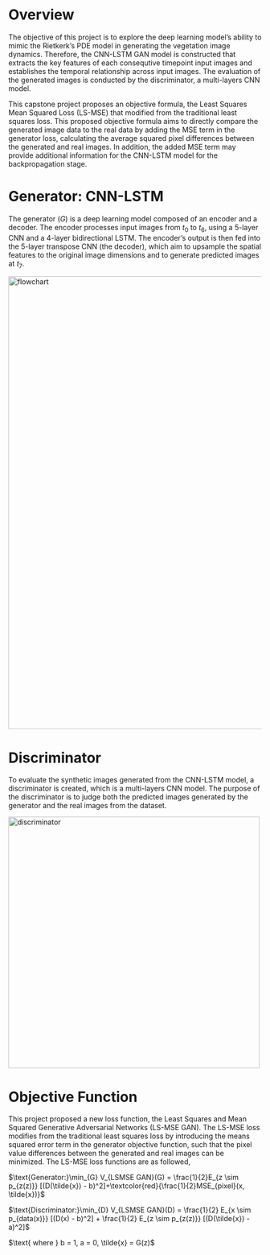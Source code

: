 # Overview
The objective of this project is to explore the deep learning model’s ability to mimic the Rietkerk’s PDE model in generating the vegetation image dynamics. 
Therefore, the CNN-LSTM GAN model is constructed that extracts the key features of each consequtive timepoint input images and establishes the temporal relationship across input images. The evaluation of the generated images is conducted by the discriminator, a multi-layers CNN model. 

This capstone project proposes an objective formula, the Least Squares Mean Squared Loss (LS-MSE) that modified from the traditional least squares loss. This proposed objective formula aims to directly compare the generated image data to the real data by adding the MSE term in the generator loss, calculating the average squared pixel differences between the generated and real images. In addition, the added MSE term may provide additional information for the CNN-LSTM model for the backpropagation stage.

# Generator: CNN-LSTM
The generator ($G$) is a deep learning model composed of an encoder and a decoder.  The encoder processes input images from $t_{0}$ to $t_{6}$, using a 5-layer CNN and a 4-layer bidirectional LSTM. The encoder’s output is then fed into the 5-layer transpose CNN (the decoder), which aim to upsample the spatial features to the original image dimensions and to generate predicted images at $t_{7}$. 

<img width="900" alt="flowchart" src="https://github.com/user-attachments/assets/d855f8a1-7fbb-403b-84b8-c84428c0c7e3">

# Discriminator
To evaluate the synthetic images generated from the CNN-LSTM model, a discriminator is created, which is a multi-layers CNN model. The purpose of the discriminator is to judge both the predicted images generated by the generator and the real images from the dataset.

<img width="500" alt="discriminator" src="https://github.com/user-attachments/assets/06d5cbbe-55ca-4675-8648-a24fe287c6a2">

# Objective Function 
This project proposed a new loss function, the Least Squares and Mean Squared Generative Adversarial Networks (LS-MSE GAN). The LS-MSE loss modifies from the traditional least squares loss by introducing the means squared error term in the generator objective function, such that the pixel value differences between the generated and real images can be minimized. The LS-MSE loss
functions are as followed,

$\\text{Generator:}\min_{G} V_{LSMSE GAN}(G) =  \frac{1}{2}E_{z \sim p_{z(z)}} [(D(\tilde{x}) - b)^2]+\textcolor{red}{\frac{1}{2}MSE_{pixel}(x, \tilde{x})}\$

$\\text{Discriminator:}\min_{D} V_{LSMSE GAN}(D) = \frac{1}{2} E_{x \sim p_{data(x)}} [(D(x) - b)^2] + \frac{1}{2} E_{z \sim p_{z(z)}} [(D(\tilde{x}) - a)^2]\$

$\\text{ where } b = 1, a = 0, \tilde{x} = G(z)\$
